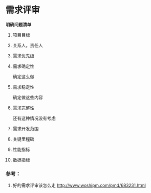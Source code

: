 # 需求评审

**明确问题清单**

1. 项目目标

2. 关系人，责任人

3. 需求优先级

4. 需求确定性

   确定这么做

5. 需求稳定性

   确定做这些内容

6. 需求完整性

   还有这种情况没有考虑

7. 需求开发范围

8. 关键里程碑

9. 性能指标

10. 数据指标

### 参考：

1. 好的需求评审该怎么走 http://www.woshipm.com/pmd/683231.html

